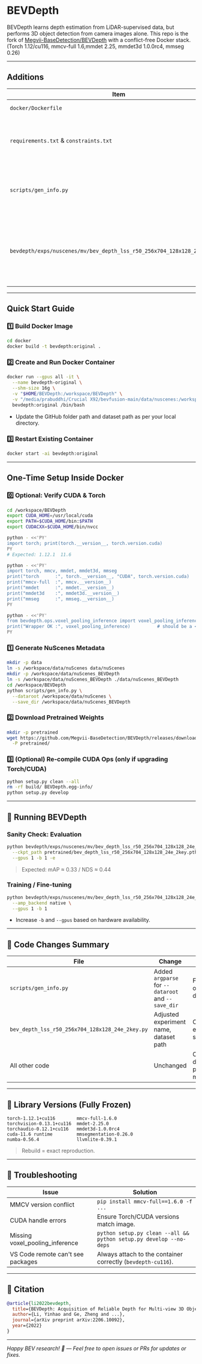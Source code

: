 # BEVDepth 
BEVDepth learns depth estimation from LiDAR-supervised data, but performs 3D object detection from camera images alone. This repo is the fork of [Megvii-BaseDetection/BEVDepth](https://github.com/Megvii-BaseDetection/BEVDepth) with a conflict-free Docker stack.
(Torch 1.12/cu116, mmcv-full 1.6,mmdet 2.25, mmdet3d 1.0.0rc4, mmseg 0.26)

---

## Additions 

| Item                                                                      | Purpose                                                                        |
| ------------------------------------------------------------------------- | ------------------------------------------------------------------------------ |
| `docker/Dockerfile`                                                       | For image build.                          |
| `requirements.txt` & `constraints.txt`                                    | All Python package versions pinned to avoid conflicts.                         |
| `scripts/gen_info.py`                                                     | Modified: accepts `--dataroot` and `--save_dir` for output locations. |
| `bevdepth/exps/nuscenes/mv/bev_depth_lss_r50_256x704_128x128_24e_2key.py` | Modified experiment file for correct dataset paths and unique experiment name. |
---

## Quick Start Guide

### 1️⃣ Build Docker Image

```bash
cd docker
docker build -t bevdepth:original .
```

### 2️⃣ Create and Run Docker Container

```bash
docker run --gpus all -it \
  --name bevdepth-original \
  --shm-size 16g \
  -v "$HOME/BEVDepth:/workspace/BEVDepth" \
  -v "/media/prabuddhi/Crucial X92/bevfusion-main/data/nuscenes:/workspace/data/nuScenes" \
  bevdepth:original /bin/bash
```

- Update the GitHub folder path and dataset path as per your local directory.

### 3️⃣ Restart Existing Container

```bash
docker start -ai bevdepth:original
```

---

## One-Time Setup Inside Docker

### 0️⃣ Optional: Verify CUDA & Torch

```bash
cd /workspace/BEVDepth
export CUDA_HOME=/usr/local/cuda
export PATH=$CUDA_HOME/bin:$PATH
export CUDACXX=$CUDA_HOME/bin/nvcc

python - <<'PY'
import torch; print(torch.__version__, torch.version.cuda)
PY
# Expected: 1.12.1  11.6

python - <<'PY'
import torch, mmcv, mmdet, mmdet3d, mmseg
print("torch      :", torch.__version__, "CUDA", torch.version.cuda)
print("mmcv-full  :", mmcv.__version__)
print("mmdet      :", mmdet.__version__)
print("mmdet3d    :", mmdet3d.__version__)
print("mmseg      :", mmseg.__version__)
PY

python - <<'PY'
from bevdepth.ops.voxel_pooling_inference import voxel_pooling_inference
print("Wrapper OK :", voxel_pooling_inference)          # should be a <function …>
PY
```

### 1️⃣ Generate NuScenes Metadata

```bash
mkdir -p data
ln -s /workspace/data/nuScenes data/nuScenes     
mkdir -p /workspace/data/nuScenes_BEVDepth
ln -s /workspace/data/nuScenes_BEVDepth ./data/nuScenes_BEVDepth
cd /workspace/BEVDepth
python scripts/gen_info.py \
  --dataroot /workspace/data/nuScenes \
  --save_dir /workspace/data/nuScenes_BEVDepth
```

### 2️⃣ Download Pretrained Weights

```bash
mkdir -p pretrained
wget https://github.com/Megvii-BaseDetection/BEVDepth/releases/download/v0.0.2/bev_depth_lss_r50_256x704_128x128_24e_2key.pth \
  -P pretrained/
```

### 3️⃣ (Optional) Re-compile CUDA Ops (only if upgrading Torch/CUDA)

```bash
python setup.py clean --all
rm -rf build/ BEVDepth.egg-info/
python setup.py develop
```

---

## 🚦 Running BEVDepth

### Sanity Check: Evaluation

```bash
python bevdepth/exps/nuscenes/mv/bev_depth_lss_r50_256x704_128x128_24e_2key.py \
  --ckpt_path pretrained/bev_depth_lss_r50_256x704_128x128_24e_2key.pth \
  --gpus 1 -b 1 -e
```

> Expected: mAP ≈ 0.33 / NDS ≈ 0.44

### Training / Fine-tuning

```bash
python bevdepth/exps/nuscenes/mv/bev_depth_lss_r50_256x704_128x128_24e_2key.py \
  --amp_backend native \
  --gpus 1 -b 1
```

- Increase `-b` and `--gpus` based on hardware availability.

---

## 📝 Code Changes Summary

| File                                            | Change                                             | Reason                           |
| ----------------------------------------------- | -------------------------------------------------- | -------------------------------- |
| `scripts/gen_info.py`                           | Added `argparse` for `--dataroot` and `--save_dir` | Flexible output directories      |
| `bev_depth_lss_r50_256x704_128x128_24e_2key.py` | Adjusted experiment name, dataset path             | Clean experiment structure       |
| All other code                                  | Unchanged                                          | Only dataset path logic modified |

---

## 🤩 Library Versions (Fully Frozen)

```
torch-1.12.1+cu116        mmcv-full-1.6.0
torchvision-0.13.1+cu116  mmdet-2.25.0
torchaudio-0.12.1+cu116   mmdet3d-1.0.0rc4
cuda-11.6 runtime         mmsegmentation-0.26.0
numba-0.56.4              llvmlite-0.39.1
```

> Rebuild = exact reproduction.

---

## 🔧 Troubleshooting

| Issue                             | Solution                                                           |
| --------------------------------- | ------------------------------------------------------------------ |
| MMCV version conflict             | `pip install mmcv-full==1.6.0 -f ...`                              |
| CUDA handle errors                | Ensure Torch/CUDA versions match image.                            |
| Missing voxel\_pooling\_inference | `python setup.py clean --all && python setup.py develop --no-deps` |
| VS Code remote can't see packages | Always attach to the container correctly (`bevdepth-cu116`).       |

---

## 📄 Citation

```bibtex
@article{li2022bevdepth,
  title={BEVDepth: Acquisition of Reliable Depth for Multi-view 3D Object Detection},
  author={Li, Yinhao and Ge, Zheng and ...},
  journal={arXiv preprint arXiv:2206.10092},
  year={2022}
}
```

---

*Happy BEV research! 🚀 — Feel free to open issues or PRs for updates or fixes.*
